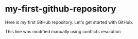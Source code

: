 # my-first-github-repository
Here is my first GitHub repository. Let's get started with GitHub.

This line was modified manually using conflicts resolution